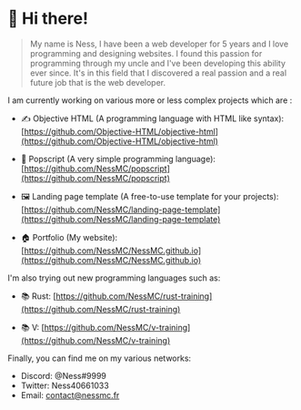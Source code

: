 # 👋 Hi there!
> My name is Ness, I have been a web developer for 5 years and I love programming and designing websites. I found this passion for programming through my uncle and I've been developing this ability ever since. It's in this field that I discovered a real passion and a real future job that is the web developer.

I am currently working on various more or less complex projects which are :
 - ✍ Objective HTML (A programming language with HTML like syntax): 
 [https://github.com/Objective-HTML/objective-html](https://github.com/Objective-HTML/objective-html)
 - 🍿 Popscript (A very simple programming language):
 [https://github.com/NessMC/popscript](https://github.com/NessMC/popscript)
 - 🖼 Landing page template (A free-to-use template for your projects): 
 [https://github.com/NessMC/landing-page-template](https://github.com/NessMC/landing-page-template)
 
 - 🏠 Portfolio (My website): 
 [https://github.com/NessMC/NessMC.github.io](https://github.com/NessMC/NessMC.github.io)
 
 I'm also trying out new programming languages such as:
 - 📚 Rust: 
 [https://github.com/NessMC/rust-training](https://github.com/NessMC/rust-training)
 
 - 📚 V:
 [https://github.com/NessMC/v-training](https://github.com/NessMC/v-training)

Finally, you can find me on my various networks:
 - Discord: @Ness#9999
 - Twitter: Ness40661033
 - Email: contact@nessmc.fr